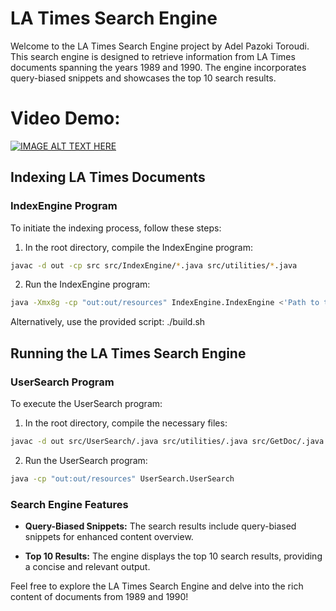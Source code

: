 # LA Times Search Engine

Welcome to the LA Times Search Engine project by Adel Pazoki Toroudi. This search engine is designed to retrieve information from LA Times documents spanning the years 1989 and 1990. The engine incorporates query-biased snippets and showcases the top 10 search results.

# Video Demo: 

[![IMAGE ALT TEXT HERE](https://img.youtube.com/vi/3NtOeLSpI-w/0.jpg)](https://www.youtube.com/watch?v=3NtOeLSpI-w)

## Indexing LA Times Documents

### IndexEngine Program

To initiate the indexing process, follow these steps:

1. In the root directory, compile the IndexEngine program:

  ```bash
  javac -d out -cp src src/IndexEngine/*.java src/utilities/*.java
  ```

2. Run the IndexEngine program:

  ```bash
  java -Xmx8g -cp "out:out/resources" IndexEngine.IndexEngine <'Path to the zipped file'> <'Path to the directory to save the file'>
  ```
Alternatively, use the provided script: ./build.sh


## Running the LA Times Search Engine

### UserSearch Program

To execute the UserSearch program:

1. In the root directory, compile the necessary files:

  ```bash
  javac -d out src/UserSearch/.java src/utilities/.java src/GetDoc/.java src/BM25/.java
  ```

2. Run the UserSearch program:

  ```bash
  java -cp "out:out/resources" UserSearch.UserSearch
  ```

### Search Engine Features

- **Query-Biased Snippets:** The search results include query-biased snippets for enhanced content overview.

- **Top 10 Results:** The engine displays the top 10 search results, providing a concise and relevant output.


Feel free to explore the LA Times Search Engine and delve into the rich content of documents from 1989 and 1990!

